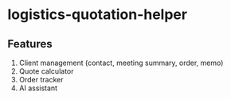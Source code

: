 # logistics-quotation-helper

## Features
1. Client management (contact, meeting summary, order, memo)
2. Quote calculator
3. Order tracker
4. AI assistant

